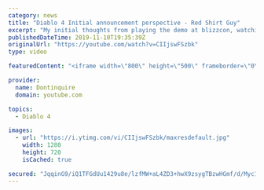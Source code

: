 ```yaml
---
category: news
title: "Diablo 4 Initial announcement perspective - Red Shirt Guy"
excerpt: "My initial thoughts from playing the demo at blizzcon, watching the developer interviews, and listening to the wacky Q&A from the systems and features panel."
publishedDateTime: 2019-11-10T19:35:39Z
originalUrl: "https://youtube.com/watch?v=CIIjswFSzbk"
type: video

featuredContent: "<iframe width=\"800\" height=\"500\" frameborder=\"0\" src=\"https://www.youtube.com/embed/CIIjswFSzbk\" allow=\"accelerometer; autoplay; encrypted-media; gyroscope; picture-in-picture\" allowfullscreen></iframe>"

provider:
  name: Dontinquire
  domain: youtube.com

topics:
  - Diablo 4

images:
  - url: "https://i.ytimg.com/vi/CIIjswFSzbk/maxresdefault.jpg"
    width: 1280
    height: 720
    isCached: true

secured: "JqqinG9/iQ1TFGdUu1429u8e/lzfMW+aL4ZD3+hwX9zsygTBzwHGmf/d/Myc1lHqz7WOo2hB4LqMr84KBdbh6irn24bXc//MT0z3uABJWZ2jYyyJuFMyb+X5Tt7gcAGb/49vhm4i7g5qq4uEL7ex6Yn+oS02YfoXYspHA45jJePODKLdTSRHFJkohg0oIWAyhPCxr4P7RQoJopsfWHP84m51d1fN+fW9nM6fh0sqmgnMsvYC49/lzpjlad+CQN6A7mnzlweMc9Zu3/GaUZtEjY6b9As3GXeSs8oOnXFqQPBvRKbtgxAZmTdz+r12NmBW7zcSZ7IPjIOHMtb6Fpsw7Ko7sM9UDD00H3Dle7n8Dsr/xCRozdPoFeEGGWjB8S/uwtu6caiLKUCyft2neO9sabQYMuRh4U0MIY/RZaaGTt5BU6SxfCTXyxYel6XT7MZm;mpSNzN3evu4LFnejm5QNgw=="
---
```


